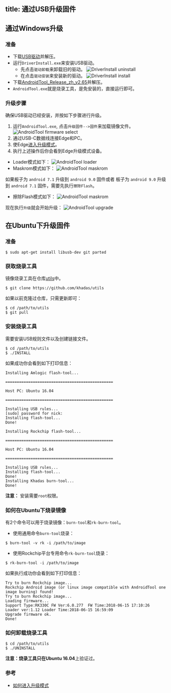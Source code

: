 title: 通过USB升级固件
---
## 通过Windows升级
### 准备
* 下载[USB驱动](https://dl.khadas.com/Tools/DriverAssitant_v4.6.zip)并解压。
* 运行`DriverInstall.exe`来安装USB驱动。
  * 先点击`驱动卸载`来卸载旧的驱动。
  ![DriverInstall uninstall](/images/edge/DriverInstall_uninstall_zh.png)
  * 在点击`驱动安装`来安装新的驱动。
  ![DriverInstall install](/images/edge/DriverInstall_install_zh.png)
* 下载[AndroidTool_Release_zh_v2.65](https://dl.khadas.com/Tools/AndroidTool_Release_zh_v2.65.zip)并解压。
* `AndroidTool.exe`就是烧录工具，是免安装的，直接运行即可。

### 升级步骤
确保USB驱动已经安装，并按如下步骤进行升级。

1. 运行`AndroidTool.exe`, 点击`升级固件-->固件`来加载镜像文件。
![AndroidTool firmware select](/images/edge/AndroldTool_firmware_zh.png)
2. 通过USB-C数据线连接Edge和PC。
3. 使Edge[进入升级模式](/zh-cn/edge/HowtoBootIntoUpgradeMode.html)。
4. 执行上述操作后你会看到Edge升级模式设备。
* Loader模式如下：
![AndroidTool loader](/images/edge/AndroldTool_loader_zh.png)
* Maskrom模式如下：
![AndroidTool maskrom](/images/edge/AndroldTool_maskrom_zh.png)

如果板子为 `android 7.1` 升级到 `android 9.0` 固件或者
板子为 `android 9.0` 升级到 `android 7.1` 固件，需要先执行`擦除Flash`。
* 擦除Flash模式如下：
![AndroidTool maskrom](/images/edge/AndroidTool_erase_zh.png)

现在执行`升级`就会开始升级：
![AndroidTool upgrade](/images/edge/AndroldTool_upgrade_zh.png)

## 在Ubuntu下升级固件
### 准备
```
$ sudo apt-get install libusb-dev git parted
```
### 获取烧录工具
镜像烧录工具在仓库[utils](https://github.com/khadas/utils)中。
```
$ git clone https://github.com/khadas/utils
```
如果以前克隆过仓库，只需更新即可：
```
$ cd /path/to/utils
$ git pull
```
### 安装烧录工具
需要安装USB规则文件以及创建链接文件。
```
$ cd /path/to/utils
$ ./INSTALL
```
如果成功你会看到如下打印信息：
```
Installing Amlogic flash-tool...

===============================================

Host PC: Ubuntu 16.04

===============================================

Installing USB rules...
[sudo] password for nick: 
Installing flash-tool...
Done!

Installing Rockchip flash-tool...

===============================================

Host PC: Ubuntu 16.04

===============================================

Installing USB rules...
Installing flash-tool...
Done!
Installing Khadas burn-tool...
Done!
```
**注意：** 安装需要`root`权限。

### 如何在Ubuntu下烧录镜像
有2个命令可以用于烧录镜像：`burn-tool`和`rk-burn-tool`。

* 使用通用命令`burn-tool`烧录：

```
$ burn-tool -v rk -i /path/to/image
```

* 使用Rockchip平台专用命令`rk-burn-tool`烧录：

```
$ rk-burn-tool -i /path/to/image
```

如果执行成功你会看到如下打印信息：
```
Try to burn Rockchip image...
Rockchip Android image (or linux image compatible with AndroidTool one image burning) found!
Try to burn Rockchip image...
Loading firmware...
Support Type:RK330C	FW Ver:6.0.277	FW Time:2018-06-15 17:10:26
Loader ver:1.12	Loader Time:2018-06-15 16:59:09
Upgrade firmware ok.
Done!
```

### 如何卸载烧录工具
```
$ cd /path/to/utils
$ ./UNINSTALL
```

**注意：**烧录工具只在**Ubuntu 16.04**上验证过。

### 参考
* [如何进入升级模式](/zh-cn/edge/HowtoBootIntoUpgradeMode.html)

